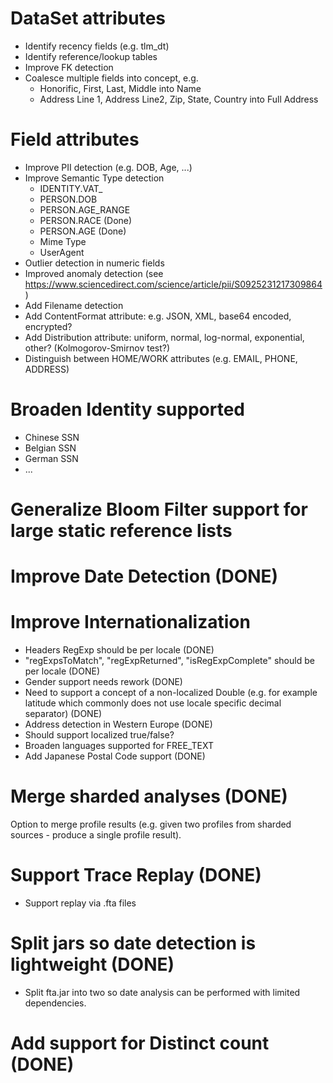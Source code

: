 # DataSet attributes
 - Identify recency fields (e.g. tlm_dt)
 - Identify reference/lookup tables
 - Improve FK detection
 - Coalesce multiple fields into concept, e.g.
	 - Honorific, First, Last, Middle into Name
	 - Address Line 1, Address Line2, Zip, State, Country into Full Address

# Field attributes
 - Improve PII detection (e.g. DOB, Age, ...)
 - Improve Semantic Type detection
	- IDENTITY.VAT_<COUNTRY>
	- PERSON.DOB
	- PERSON.AGE_RANGE
	- PERSON.RACE (Done)
	- PERSON.AGE (Done)
	- Mime Type
	- UserAgent
 - Outlier detection in numeric fields
 - Improved anomaly detection (see https://www.sciencedirect.com/science/article/pii/S0925231217309864)
 - Add Filename detection
 - Add ContentFormat attribute: e.g. JSON, XML, base64 encoded, encrypted?
 - Add Distribution attribute: uniform, normal, log-normal, exponential, other? (Kolmogorov-Smirnov test?)
 - Distinguish between HOME/WORK attributes (e.g. EMAIL, PHONE, ADDRESS)

# Broaden Identity supported
 - Chinese SSN
 - Belgian SSN
 - German SSN
 - ...

# Generalize Bloom Filter support for large static reference lists

# Improve Date Detection (DONE)

# Improve Internationalization
 - Headers RegExp should be per locale (DONE)
 - "regExpsToMatch", "regExpReturned", "isRegExpComplete" should be per locale (DONE)
 - Gender support needs rework (DONE)
 - Need to support a concept of a non-localized Double (e.g. for example latitude which commonly does not use locale specific decimal separator) (DONE)
 - Address detection in Western Europe (DONE)
 - Should support localized true/false?
 - Broaden languages supported for FREE_TEXT
 - Add Japanese Postal Code support (DONE)

# Merge sharded analyses (DONE)
Option to merge profile results (e.g. given two profiles from sharded sources - produce a single profile result).

# Support Trace Replay (DONE)
 - Support replay via .fta files

# Split jars so date detection is lightweight (DONE)
 - Split fta.jar into two so date analysis can be performed with limited dependencies.

# Add support for Distinct count (DONE)
